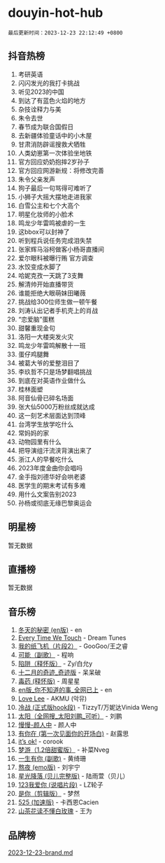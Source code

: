# douyin-hot-hub

`最后更新时间：2023-12-23 22:12:49 +0800`

## 抖音热榜

1. 考研英语
1. 闪闪发光的我打卡挑战
1. 听见2023的中国
1. 到达了有蓝色火焰的地方
1. 杂技诠释力与美
1. 朱令去世
1. 春节成为联合国假日
1. 去新疆体验童话中的小木屋
1. 甘肃消防辟谣搜救犬牺牲
1. 人类幼崽第一次体验坐地铁
1. 官方回应奶奶抱摔2岁孙子
1. 官方回应网游新规：将修改完善
1. 朱令父亲发声
1. 狗子最后一句骂得可难听了
1. 小狮子大摇大摆地走进我家
1. 白雪公主和七个大高个
1. 明星化妆师的小脸术
1. 鸣龙少年雷鸣被虐的一生
1. 这bbox可以封神了
1. 听到程兵说任务完成泪失禁
1. 张家辉马浴柯做客小杨哥直播间
1. 爱尔眼科被曝行贿 官方调查
1. 水饺变成水脚了
1. 哈妮克孜一天跳了3支舞
1. 解清帅开始直播带货
1. 谁能拒绝大眼萌妹田曦薇
1. 挑战给300位师生做一顿午餐
1. 刘涛认出记者手机壳上的肖战
1. “恋爱脑”蛋糕
1. 甜馨重现金句
1. 洛阳一大楼突发火灾
1. 鸣龙少年雷鸣解散十一班
1. 蛋仔鸡腿舞
1. 被葛大爷的爱整泪目了
1. 李玖哲不只是场梦翻唱挑战
1. 到底在对英语作业做什么
1. 桂林面塑
1. 阿音仙骨已碎名场面
1. 张大仙5000万粉丝成就达成
1. 这一刻艺术层面达到顶峰
1. 台湾学生放学吃什么
1. 常妈妈的家
1. 动物园里有什么
1. 把导演组汗流浃背演出来了
1. 浙江人的早餐吃什么
1. 2023年度金曲你会唱吗
1. 金手指刘德华好会哄老婆
1. 医学生的期末考试有多难
1. 用什么文案告别2023
1. 孙杨或彻底无缘巴黎奥运会

## 明星榜

暂无数据

## 直播榜

暂无数据

## 音乐榜

1. [冬天的秘密 (en版)](https://sf3-cdn-tos.douyinstatic.com/obj/tos-cn-ve-2774/okIuMHDdzyf3FjGK4Lphe1vfHcQaPIHAg0Z4CR) - en
1. [Every Time We Touch](https://sf6-cdn-tos.douyinstatic.com/obj/tos-cn-ve-2774/ogN6lUKQeBBfEVhIOMikG1CcJjugxk1tztZyhP) - Dream Tunes
1. [我的纸飞机（片段2）](https://sf3-cdn-tos.douyinstatic.com/obj/tos-cn-ve-2774/oM2ZrKcg2CD5AeRB2gkeXOFB1IxAGJdZPazYHf) - GooGoo/王之睿
1. [可能（副歌）](https://sf3-cdn-tos.douyinstatic.com/obj/tos-cn-ve-2774/cde1731888894259b333569393c2fb51) - 程响
1. [陷阱（释怀版）](https://sf6-cdn-tos.douyinstatic.com/obj/tos-cn-ve-2774/oE8C21LeZrzKLDFfQYgMzx4GAIHageG5IzayY7) - Zy/白允y
1. [十二月的奇迹_奇迹版](https://sf6-cdn-tos.douyinstatic.com/obj/tos-cn-ve-2774/oMslvA9FBzGMGHnyUuoiiUjtIAXfMz6tzwByW8) - 呆呆破
1. [毒药 (释怀版)](https://sf6-cdn-tos.douyinstatic.com/obj/tos-cn-ve-2774/oYILMEAzspdZBIzy4frJNB8ZHPHWAhiwowd4Ad) - 周星星
1. [en版_你不知道的事_全网已上](https://sf6-cdn-tos.douyinstatic.com/obj/tos-cn-ve-2774/o4QbYLDezHUtFyDKdF9XfmPhIewaqEQAggj6Cb) - en
1. [Love Lee](https://sf3-cdn-tos.douyinstatic.com/obj/tos-cn-ve-2774/o05GbkJGbCBTdDnMtB0fwOYgkeZp23vrWQDQBS) - AKMU (악뮤)
1. [冷战 (正式版hook段)](https://sf6-cdn-tos.douyinstatic.com/obj/tos-cn-ve-2774/oMuEoiBasWApEMVDgNiI8VAByNmwo5J0pyf8Yx) - TizzyT/万妮达Vinida Weng
1. [太阳（全网搜_太阳刘鹏_可听）](https://sf6-cdn-tos.douyinstatic.com/obj/tos-cn-ve-2774/ogWbyIQnlBFImVbeDocRdCIYtBHlbJXgfZMvgz) - 刘鹏
1. [慢慢-颜人中](https://sf3-cdn-tos.douyinstatic.com/obj/tos-cn-ve-2774/ocjHNfBXdBxQNC8ZGAeoLMFTUgtBg8bkExunDC) - 颜人中
1. [有你在 (第一次见面你的开场白)](https://sf6-cdn-tos.douyinstatic.com/obj/tos-cn-ve-2774/oAthrQ3ClJBfI57uBoFEgNDYtNCZ0TSYQQfxQ0) - 赵露思
1. [it’s ok!](https://sf3-cdn-tos.douyinstatic.com/obj/tos-cn-ve-2774/0fc4d0ee28444bd0ab76e8b7c0003f52) - corook
1. [梦游（1.2倍甜蜜版）](https://sf6-cdn-tos.douyinstatic.com/obj/tos-cn-ve-2774/o4gyAUm8hwufoEABmwVIiQtHsFuGzAEEWtNMzo) - 补菜Nveg
1. [一生有你 (副歌)](https://sf6-cdn-tos.douyinstatic.com/obj/tos-cn-ve-2774/o8xzM8HLaQzgMiJ96FKAWCenIuzkFpfClDdmeW) - 黄绮珊
1. [熬夜 (emo版)](https://sf3-cdn-tos.douyinstatic.com/obj/tos-cn-ve-2774/ocQZvZErLThAfNQOtBZ178gQDfCDFBL9iB5lvY) - 刘宇宁
1. [星光降落 (贝儿完整版)](https://sf6-cdn-tos.douyinstatic.com/obj/tos-cn-ve-2774/okwB9hAwyAtsFFkFBzAX1hOOfQuIoMNs0W2Mwr) - 陆雨萱（贝儿）
1. [123我爱你 (说唱片段)](https://sf6-cdn-tos.douyinstatic.com/obj/tos-cn-ve-2774/oYCWFpY0hL9kda0dQKIGDYeKYfQmAse0DgpDjz) - LZ轮子
1. [是你（剪辑版）](https://sf3-cdn-tos.douyinstatic.com/obj/tos-cn-ve-2774/46019dae783c4c969944217fe1cfafc4) - 梦然
1. [525 (加速版)](https://sf6-cdn-tos.douyinstatic.com/obj/tos-cn-ve-2774/oIfKCtqfDyP8Vc9FpAPgWMyezT6LnDT1abRwGg) - 卡西恩Cacien
1. [山茶花读不懂白玫瑰](https://sf6-cdn-tos.douyinstatic.com/obj/tos-cn-ve-2774/osfn8B7DktrRHEPJgPCfDbw7QDQEkwC16BxZg9) - 王为

## 品牌榜

[2023-12-23-brand.md](2023-12-23-brand.md)
